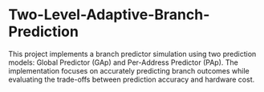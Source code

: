 # Two-Level-Adaptive-Branch-Prediction
This project implements a branch predictor simulation using two prediction models: Global Predictor (GAp) and Per-Address Predictor (PAp). The implementation focuses on accurately predicting branch outcomes while evaluating the trade-offs between prediction accuracy and hardware cost.
